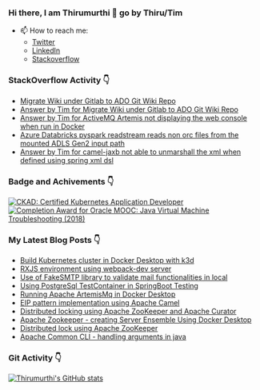 ### Hi there, I am Thirumurthi 👋 go by Thiru/Tim

- 📫 How to reach me: 
  - [Twitter](https://twitter.com/sthirumurthi)
  - [LinkedIn](https://www.linkedin.com/in/thirumurthis/)
  - [Stackoverflow](https://stackoverflow.com/users/3192775/tim)

### StackOverflow Activity 👇
<!-- STACKOVERFLOW:START -->
- [Migrate Wiki under Gitlab to ADO Git Wiki Repo](https://stackoverflow.com/questions/72878541/migrate-wiki-under-gitlab-to-ado-git-wiki-repo)
- [Answer by Tim for Migrate Wiki under Gitlab to ADO Git Wiki Repo](https://stackoverflow.com/questions/72878541/migrate-wiki-under-gitlab-to-ado-git-wiki-repo/72878542#72878542)
- [Answer by Tim for ActiveMQ Artemis not displaying the web console when run in Docker](https://stackoverflow.com/questions/72672565/activemq-artemis-not-displaying-the-web-console-when-run-in-docker/72750892#72750892)
- [Azure Databricks pyspark readstream reads non orc files from the mounted ADLS Gen2 input path](https://stackoverflow.com/questions/72710419/azure-databricks-pyspark-readstream-reads-non-orc-files-from-the-mounted-adls-ge)
- [Answer by Tim for camel-jaxb not able to unmarshall the xml when defined using spring xml dsl](https://stackoverflow.com/questions/72681775/camel-jaxb-not-able-to-unmarshall-the-xml-when-defined-using-spring-xml-dsl/72694438#72694438)
<!-- STACKOVERFLOW:END -->

### Badge and Achivements 👇
<!--START_SECTION:badges-->
[![CKAD: Certified Kubernetes Application Developer](https://images.credly.com/size/110x110/images/f88d800c-5261-45c6-9515-0458e31c3e16/ckad_from_cncfsite.png)](http://www.credly.com/badges/7164445a-41e5-4412-9ed3-d29cbe65f536 "CKAD: Certified Kubernetes Application Developer")
[![Completion Award for Oracle MOOC: Java Virtual Machine Troubleshooting (2018)](https://images.credly.com/size/110x110/images/005a363c-b0a4-4f8a-85a3-64eafb7ad690/jvm.png)](http://www.credly.com/badges/cc359454-dbbb-410f-9b8a-2cf0f15dfe9d "Completion Award for Oracle MOOC: Java Virtual Machine Troubleshooting (2018)")
<!--END_SECTION:badges-->

### My Latest Blog Posts 👇
<!-- HASHNODE_BLOG:START -->
- [Build Kubernetes cluster in Docker Desktop with k3d](https://thirumurthi.hashnode.dev/build-kubernetes-cluster-in-docker-desktop-with-k3d-cl5cx213l01jhvinv40s310cz)
- [RXJS environment using webpack-dev server](https://thirumurthi.hashnode.dev/rxjs-environment-using-webpack-dev-server-cl57cslrz0g58ownvhmayb0r8)
- [Use of FakeSMTP library to validate mail functionalities in local](https://thirumurthi.hashnode.dev/use-of-fakesmtp-library-to-validate-mail-functionalities-in-local-cl54ia6pr0cg8conv1kla65ec)
- [Using PostgreSql TestContainer in SpringBoot Testing](https://thirumurthi.hashnode.dev/using-postgresql-testcontainer-in-springboot-testing-cl4vmogts0gzo9vnvf8p4eago)
- [Running Apache ArtemisMq in Docker Desktop](https://thirumurthi.hashnode.dev/running-apache-artemismq-in-docker-desktop-cl4tcfcrs0a9p8unv93jqh974)
- [EIP pattern implementation using Apache Camel](https://thirumurthi.hashnode.dev/eip-pattern-implementation-using-apache-camel-cl4nsim60035lwfnvdkcq2734)
- [Distributed locking using Apache ZooKeeper and Apache Curator](https://thirumurthi.hashnode.dev/distributed-locking-using-apache-zookeeper-and-apache-curator-cl496tgyj0221r3nv7bfxd9j9)
- [Apache Zookeeper - creating Server Ensemble Using Docker Desktop](https://thirumurthi.hashnode.dev/apache-zookeeper-creating-server-ensemble-using-docker-desktop-cl48m173l00ltq2nv6z30ghb7)
- [Distributed lock using Apache ZooKeeper](https://thirumurthi.hashnode.dev/distributed-lock-using-apache-zookeeper-cl45xsz8x00flxonva8cr98df)
- [Apache Common CLI - handling arguments in java](https://thirumurthi.hashnode.dev/apache-common-cli-handling-arguments-in-java-cl2vghe3m02a1t4nvfdus2xce)
<!-- HASHNODE_BLOG:END -->

### Git Activity 👇

[![Thirumurthi's GitHub stats](https://github-readme-stats.vercel.app/api?username=thirumurthis&show_icons=true&theme=radical)](https://github.com/anuraghazra/github-readme-stats)


<!--
**thirumurthis/thirumurthis** is a ✨ _special_ ✨ repository because its `README.md` (this file) appears on your GitHub profile.

Here are some ideas to get you started:

- 🔭 I’m currently working on ...
- 🌱 I’m currently learning ...
- 👯 I’m looking to collaborate on ...
- 🤔 I’m looking for help with ...
- 💬 Ask me about ...
- 📫 How to reach me: ...
- 😄 Pronouns: ...
- ⚡ Fun fact: ...
-->
